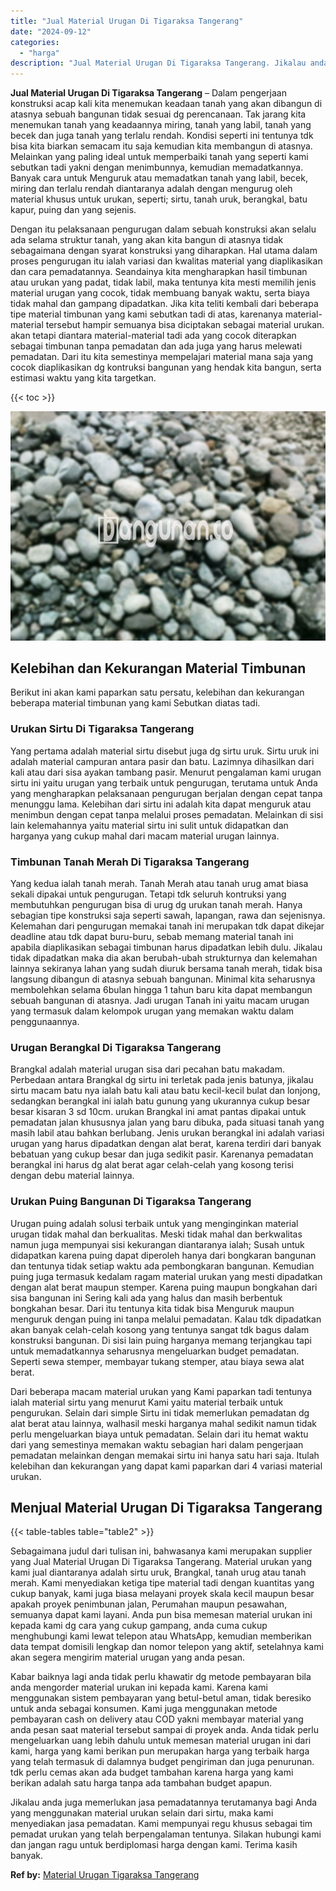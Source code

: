 ```yaml
---
title: "Jual Material Urugan Di Tigaraksa Tangerang"
date: "2024-09-12"
categories: 
  - "harga"
description: "Jual Material Urugan Di Tigaraksa Tangerang. Jikalau anda juga memerlukan jasa pemadatannya terutamanya bagi Anda yang menggunakan material urukan selain dar..."
---
```


**Jual Material Urugan Di Tigaraksa Tangerang** – Dalam pengerjaan konstruksi acap kali kita menemukan keadaan tanah yang akan dibangun di atasnya sebuah bangunan tidak sesuai dg perencanaan. Tak jarang kita menemukan tanah yang keadaannya miring, tanah yang labil, tanah yang becek dan juga tanah yang terlalu rendah. Kondisi seperti ini tentunya tdk bisa kita biarkan semacam itu saja kemudian kita membangun di atasnya. Melainkan yang paling ideal untuk memperbaiki tanah yang seperti kami sebutkan tadi yakni dengan menimbunnya, kemudian memadatkannya. Banyak cara untuk Menguruk atau memadatkan tanah yang labil, becek, miring dan terlalu rendah diantaranya adalah dengan mengurug oleh material khusus untuk urukan, seperti; sirtu, tanah uruk, berangkal, batu kapur, puing dan yang sejenis.

Dengan itu pelaksanaan pengurugan dalam sebuah konstruksi akan selalu ada selama struktur tanah, yang akan kita bangun di atasnya tidak sebagaimana dengan syarat konstruksi yang diharapkan. Hal utama dalam proses pengurugan itu ialah variasi dan kwalitas material yang diaplikasikan dan cara pemadatannya. Seandainya kita mengharapkan hasil timbunan atau urukan yang padat, tidak labil, maka tentunya kita mesti memilih jenis material urugan yang cocok, tidak membuang banyak waktu, serta biaya tidak mahal dan gampang dipadatkan. Jika kita teliti kembali dari beberapa tipe material timbunan yang kami sebutkan tadi di atas, karenanya material-material tersebut hampir semuanya bisa diciptakan sebagai material urukan. akan tetapi diantara material-material tadi ada yang cocok diterapkan sebagai timbunan tanpa pemadatan dan ada juga yang harus melewati pemadatan. Dari itu kita semestinya mempelajari material mana saja yang cocok diaplikasikan dg kontruksi bangunan yang hendak kita bangun, serta estimasi waktu yang kita targetkan.

{{< toc >}}

![Jual Material Urugan Di Tigaraksa Tangerang](/images/jual-urugan-43.png)

## Kelebihan dan Kekurangan Material Timbunan

Berikut ini akan kami paparkan satu persatu, kelebihan dan kekurangan beberapa material timbunan yang kami Sebutkan diatas tadi.

### Urukan Sirtu Di Tigaraksa Tangerang

Yang pertama adalah material sirtu disebut juga dg sirtu uruk. Sirtu uruk ini adalah material campuran antara pasir dan batu. Lazimnya dihasilkan dari kali atau dari sisa ayakan tambang pasir. Menurut pengalaman kami urugan sirtu ini yaitu urugan yang terbaik untuk pengurugan, terutama untuk Anda yang mengharapkan pelaksanaan pengurugan berjalan dengan cepat tanpa menunggu lama. Kelebihan dari sirtu ini adalah kita dapat menguruk atau menimbun dengan cepat tanpa melalui proses pemadatan. Melainkan di sisi lain kelemahannya yaitu material sirtu ini sulit untuk didapatkan dan harganya yang cukup mahal dari macam material urugan lainnya.

### Timbunan Tanah Merah Di Tigaraksa Tangerang

Yang kedua ialah tanah merah. Tanah Merah atau tanah urug amat biasa sekali dipakai untuk pengurugan. Tetapi tdk seluruh kontruksi yang membutuhkan pengurugan bisa di urug dg urukan tanah merah. Hanya sebagian tipe konstruksi saja seperti sawah, lapangan, rawa dan sejenisnya. Kelemahan dari pengurugan memakai tanah ini merupakan tdk dapat dikejar deadline atau tdk dapat buru-buru, sebab memang material tanah ini apabila diaplikasikan sebagai timbunan harus dipadatkan lebih dulu. Jikalau tidak dipadatkan maka dia akan berubah-ubah strukturnya dan kelemahan lainnya sekiranya lahan yang sudah diuruk bersama tanah merah, tidak bisa langsung dibangun di atasnya sebuah bangunan. Minimal kita seharusnya membolehkan selama 6bulan hingga 1 tahun baru kita dapat membangun sebuah bangunan di atasnya. Jadi urugan Tanah ini yaitu macam urugan yang termasuk dalam kelompok urugan yang memakan waktu dalam penggunaannya.

### Urugan Berangkal Di Tigaraksa Tangerang

Brangkal adalah material urugan sisa dari pecahan batu makadam. Perbedaan antara Brangkal dg sirtu ini terletak pada jenis batunya, jikalau sirtu macam batu nya ialah batu kali atau batu kecil-kecil bulat dan lonjong, sedangkan berangkal ini ialah batu gunung yang ukurannya cukup besar besar kisaran 3 sd 10cm. urukan Brangkal ini amat pantas dipakai untuk pemadatan jalan khususnya jalan yang baru dibuka, pada situasi tanah yang masih labil atau bahkan berlubang. Jenis urukan berangkal ini adalah variasi urugan yang harus dipadatkan dengan alat berat, karena terdiri dari banyak bebatuan yang cukup besar dan juga sedikit pasir. Karenanya pemadatan berangkal ini harus dg alat berat agar celah-celah yang kosong terisi dengan debu material lainnya.

### Urukan Puing Bangunan Di Tigaraksa Tangerang

Urugan puing adalah solusi terbaik untuk yang menginginkan material urugan tidak mahal dan berkualitas. Meski tidak mahal dan berkwalitas namun juga mempunyai sisi kekurangan diantaranya ialah; Susah untuk didapatkan karena puing dapat diperoleh hanya dari bongkaran bangunan dan tentunya tidak setiap waktu ada pembongkaran bangunan. Kemudian puing juga termasuk kedalam ragam material urukan yang mesti dipadatkan dengan alat berat maupun stemper. Karena puing maupun bongkahan dari sisa bangunan ini Sering kali ada yang halus dan masih berbentuk bongkahan besar. Dari itu tentunya kita tidak bisa Menguruk maupun menguruk dengan puing ini tanpa melalui pemadatan. Kalau tdk dipadatkan akan banyak celah-celah kosong yang tentunya sangat tdk bagus dalam konstruksi bangunan. Di sisi lain puing harganya memang terjangkau tapi untuk memadatkannya seharusnya mengeluarkan budget pemadatan. Seperti sewa stemper, membayar tukang stemper, atau biaya sewa alat berat.

Dari beberapa macam material urukan yang Kami paparkan tadi tentunya ialah material sirtu yang menurut Kami yaitu material terbaik untuk pengurukan. Selain dari simple Sirtu ini tidak memerlukan pemadatan dg alat berat atau lainnya, walhasil meski harganya mahal sedikit namun tidak perlu mengeluarkan biaya untuk pemadatan. Selain dari itu hemat waktu dari yang semestinya memakan waktu sebagian hari dalam pengerjaan pemadatan melainkan dengan memakai sirtu ini hanya satu hari saja. Itulah kelebihan dan kekurangan yang dapat kami paparkan dari 4 variasi material urukan.

## Menjual Material Urugan Di Tigaraksa Tangerang

{{< table-tables table="table2" >}}

Sebagaimana judul dari tulisan ini, bahwasanya kami merupakan supplier yang Jual Material Urugan Di Tigaraksa Tangerang. Material urukan yang kami jual diantaranya adalah sirtu uruk, Brangkal, tanah urug atau tanah merah. Kami menyediakan ketiga tipe material tadi dengan kuantitas yang cukup banyak, kami juga biasa melayani proyek skala kecil maupun besar apakah proyek penimbunan jalan, Perumahan maupun pesawahan, semuanya dapat kami layani. Anda pun bisa memesan material urukan ini kepada kami dg cara yang cukup gampang, anda cuma cukup menghubungi kami lewat telepon atau WhatsApp, kemudian memberikan data tempat domisili lengkap dan nomor telepon yang aktif, setelahnya kami akan segera mengirim material urugan yang anda pesan.

Kabar baiknya lagi anda tidak perlu khawatir dg metode pembayaran bila anda mengorder material urukan ini kepada kami. Karena kami menggunakan sistem pembayaran yang betul-betul aman, tidak beresiko untuk anda sebagai konsumen. Kami juga menggunakan metode pembayaran cash on delivery atau COD yakni membayar material yang anda pesan saat material tersebut sampai di proyek anda. Anda tidak perlu mengeluarkan uang lebih dahulu untuk memesan material urugan ini dari kami, harga yang kami berikan pun merupakan harga yang terbaik harga yang telah termasuk di dalamnya budget pengiriman dan juga penurunan. tdk perlu cemas akan ada budget tambahan karena harga yang kami berikan adalah satu harga tanpa ada tambahan budget apapun.

Jikalau anda juga memerlukan jasa pemadatannya terutamanya bagi Anda yang menggunakan material urukan selain dari sirtu, maka kami menyediakan jasa pemadatan. Kami mempunyai regu khusus sebagai tim pemadat urukan yang telah berpengalaman tentunya. Silakan hubungi kami dan jangan ragu untuk berdiplomasi harga dengan kami. Terima kasih banyak.

**Ref by:** [Material Urugan Tigaraksa Tangerang](https://id.wikipedia.org/wiki/Material)
